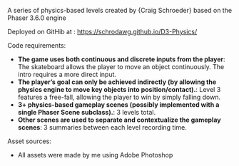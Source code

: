A series of physics-based levels created by {Craig Schroeder} based on the Phaser 3.6.0 engine

Deployed on GitHib at : https://schrodawg.github.io/D3-Physics/

Code requirements:
- **The game uses both continuous and discrete inputs from the player**: The skateboard allows the player to move an object continuously. The intro requires a more direct input. 
- **The player’s goal can only be achieved indirectly (by allowing the physics engine to move key objects into position/contact).**: Level 3 features a free-fall, allowing the player to win by simply falling down. 
- **3+ physics-based gameplay scenes (possibly implemented with a single Phaser Scene subclass).**: 3 levels total.
- **Other scenes are used to separate and contextualize the gameplay scenes**: 3 summaries between each level recording time.

Asset sources:
- All assets were made by me using Adobe Photoshop

